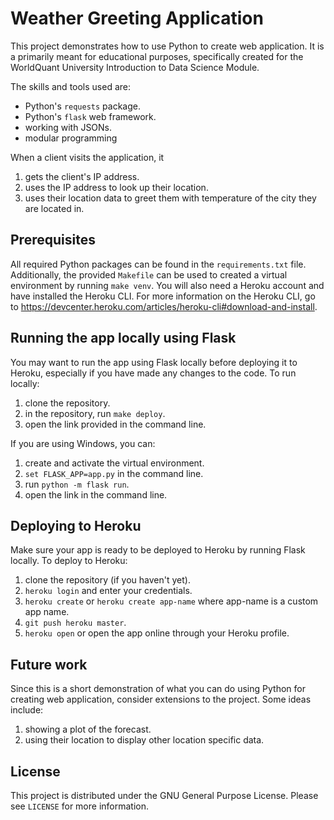 # Weather Greeting Application
This project demonstrates how to use Python to create web application. It is a primarily meant for educational purposes, specifically created for the WorldQuant University Introduction to Data Science Module.

The skills and tools used are:
* Python's `requests` package.
* Python's `flask` web framework.
* working with JSONs.
* modular programming

When a client visits the application, it
1. gets the client's IP address.
1. uses the IP address to look up their location.
1. uses their location data to greet them with temperature of the city they are located in.

## Prerequisites
All required Python packages can be found in the `requirements.txt` file. Additionally, the provided `Makefile` can be used to created a virtual environment by running `make venv`. You will also need a Heroku account and have installed the Heroku CLI. For more information on the Heroku CLI, go to https://devcenter.heroku.com/articles/heroku-cli#download-and-install.

## Running the app locally using Flask
You may want to run the app using Flask locally before deploying it to Heroku, especially if you have made any changes to the code. To run locally:

1. clone the repository.
1. in the repository, run `make deploy`.
1. open the link provided in the command line.

If you are using Windows, you can:
1. create and activate the virtual environment.
1. `set FLASK_APP=app.py` in the command line.
1. run `python -m flask run`.
1. open the link in the command line.

## Deploying to Heroku
Make sure your app is ready to be deployed to Heroku by running Flask locally. To deploy to Heroku:

1. clone the repository (if you haven't yet).
1. `heroku login` and enter your credentials.
1. `heroku create` or `heroku create app-name` where app-name is a custom app name.
1. `git push heroku master`.
1. `heroku open` or open the app online through your Heroku profile.

## Future work
Since this is a short demonstration of what you can do using Python for creating web application, consider extensions to the project. Some ideas include:
1. showing a plot of the forecast.
1. using their location to display other location specific data.

## License
This project is distributed under the GNU General Purpose License. Please see `LICENSE` for more information.
